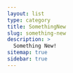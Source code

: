 ```yaml
---
layout: list
type: category
title: SomethingNew
slug: something-new
description: >
  Something New!
sitemap: true
sidebar: true
---
```

